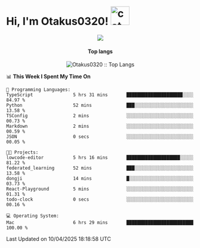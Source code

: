 <h1> Hi, I'm Otakus0320! <img src="https://media.giphy.com/media/mGcNjsfWAjY5AEZNw6/giphy.gif" width="50" alt="cat"></h1>

<p align="center"><a href="https://wakatime.com/@044d69d0-1253-4f60-96b6-5d19a0f9dde5"><img src="https://wakatime.com/badge/user/044d69d0-1253-4f60-96b6-5d19a0f9dde5.svg" /></a></p>

<h4 align="center">Top langs</h4>

<p align="center"><img src="https://github-readme-stats.vercel.app/api/top-langs/?username=Otakus0320&langs_count=10&theme=tokyonight&layout=compact&timestamp={{random_number}}" alt="Otakus0320 :: Top Langs" /></p>

<!--START_SECTION:waka-->
📊 **This Week I Spent My Time On** 

```text
💬 Programming Languages: 
TypeScript               5 hrs 31 mins       █████████████████████░░░░   84.97 % 
Python                   52 mins             ███░░░░░░░░░░░░░░░░░░░░░░   13.58 % 
TSConfig                 2 mins              ░░░░░░░░░░░░░░░░░░░░░░░░░   00.73 % 
Markdown                 2 mins              ░░░░░░░░░░░░░░░░░░░░░░░░░   00.59 % 
JSON                     0 secs              ░░░░░░░░░░░░░░░░░░░░░░░░░   00.05 % 

🐱‍💻 Projects: 
lowcode-editor           5 hrs 16 mins       ████████████████████░░░░░   81.22 % 
federated_learning       52 mins             ███░░░░░░░░░░░░░░░░░░░░░░   13.58 % 
dongji                   14 mins             █░░░░░░░░░░░░░░░░░░░░░░░░   03.73 % 
React-Playground         5 mins              ░░░░░░░░░░░░░░░░░░░░░░░░░   01.31 % 
todo-clock               0 secs              ░░░░░░░░░░░░░░░░░░░░░░░░░   00.16 % 

💻 Operating System: 
Mac                      6 hrs 29 mins       █████████████████████████   100.00 % 
```


 Last Updated on 10/04/2025 18:18:58 UTC
<!--END_SECTION:waka-->
